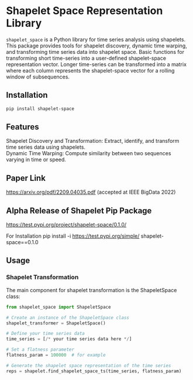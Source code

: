 # Shapelet Space Representation Library
`shapelet_space` is a Python library for time series analysis using shapelets. This package provides tools for shapelet discovery, dynamic time warping, and transforming time series data into shapelet space.
Basic functions for transforming short time-series into a user-defined shapelet-space representation vector. 
Longer time-series can be transformed into a matrix where each column represents the shapelet-space vector for a rolling window of subsequences.

## Installation
```bash
pip install shapelet-space
```
## Features
Shapelet Discovery and Transformation: Extract, identify, and transform time series data using shapelets. </br>
Dynamic Time Warping: Compute similarity between two sequences varying in time or speed.

## Paper Link
https://arxiv.org/pdf/2209.04035.pdf (accepted at IEEE BigData 2022)

## Alpha Release of Shapelet Pip Package
https://test.pypi.org/project/shapelet-space/0.1.0/

For Installation
pip install -i https://test.pypi.org/simple/ shapelet-space==0.1.0

## Usage
### Shapelet Transformation
The main component for shapelet transformation is the ShapeletSpace class:
```python
from shapelet_space import ShapeletSpace

# Create an instance of the ShapeletSpace class
shapelet_transformer = ShapeletSpace()

# Define your time series data
time_series = [/* your time series data here */]

# Set a flatness parameter
flatness_param = 100000  # for example

# Generate the shapelet space representation of the time series
reps = shapelet.find_shapelet_space_ts(time_series, flatness_param)
```
